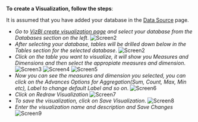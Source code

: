 **To create a Visualization, follow the steps**:

  It is assumed that you have added your database in the [Data Source](http://app.vizbi.com/#!/add-database) page.

  - *Go to [VizBI create visualization page](http://app.vizbi.com/#!/visualizations/create) and select your database from the Databases section on the left*.
  ![Screen2](/create-visualizations/screen1.png)
  - *After selecting your database, tables will be drilled down below in the Tables section for the selected database*.
  ![Screen2](/create-visualizations/screen2.png)
  - *Click on the table you want to visualize, it will show you Measures and Dimensions and then select the appropiate measures and dimension*.
  ![Screen3](/create-visualizations/screen3.png)
  ![Screen4](/create-visualizations/screen4.png)
  ![Screen5](/create-visualizations/screen5.png)
  - *Now you can see the measures and dimension you selected, you can click on the Advances Options for Aggregation(Sum, Count, Max, Min etc), Label to change default Label and so on*.
  ![Screen6](/create-visualizations/screen6.png)
  - *Click on Redraw Visualization*
  ![Screen7](/create-visualizations/screen8.png)
  - *To save the visualization, click on Save Visualization*.
  ![Screen8](/create-visualizations/screen9.png)
  - *Enter the visualization name and description and Save Changes*
  ![Screen9](/create-visualizations/screen10.png)
